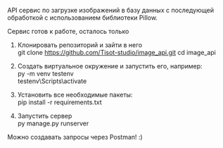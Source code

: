 API сервис по загрузке изображений в базу данных с последующей обработкой с использованием библиотеки Pillow.

Сервис готов к работе, осталось только 
1. Клонировать репозиторий и зайти в него  
git clone https://github.com/Tisot-studio/image_api.git
cd image_api

2. Создать виртуальное окружение и запустить его, например:  
py -m venv testenv  
testenv\Scripts\activate 

3. Установить все необходимые пакеты:  
pip install -r requirements.txt

4. Запустить сервер  
py manage.py runserver

Можно создавать запросы через Postman! :)
